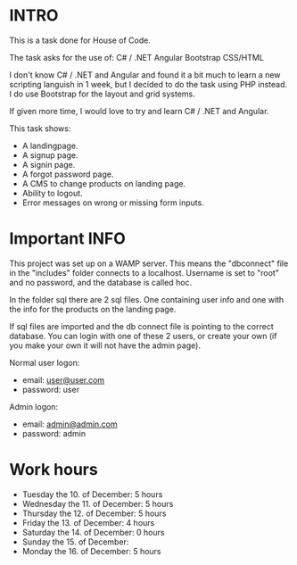 # INTRO

This is a task done for House of Code.

The task asks for the use of:
C# / .NET
Angular
Bootstrap
CSS/HTML

I don't know C# / .NET and Angular and found it a bit much to learn a new scripting languish in 1 week, but I decided to do the task using PHP instead.
I do use Bootstrap for the layout and grid systems.

If given more time, I would love to try and learn C# / .NET and Angular.

This task shows:
* A landingpage.
* A signup page.
* A signin page.
* A forgot password page.
* A CMS to change products on landing page.
* Ability to logout.
* Error messages on wrong or missing form inputs.


# Important INFO

This project was set up on a WAMP server.
This means the "dbconnect" file in the "includes" folder connects to a localhost.
Username is set to "root" and no password, and the database is called hoc.

In the folder sql there are 2 sql files. One containing user info and one with the info for the products on the landing page.

If sql files are imported and the db connect file is pointing to the correct database.
You can login with one of these 2 users, or create your own (if you make your own it will not have the admin page).

Normal user logon:
* email: user@user.com
* password: user

Admin logon:
* email: admin@admin.com
* password: admin


# Work hours

* Tuesday the 10. of December: 5 hours
* Wednesday the 11. of December: 5 hours
* Thursday the 12. of December: 5 hours
* Friday the 13. of December: 4 hours
* Saturday the 14. of December: 0 hours
* Sunday the 15. of December:
* Monday the 16. of December: 5 hours
